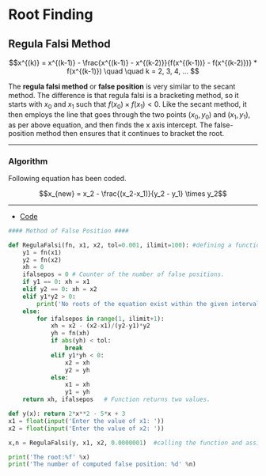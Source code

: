 # Root Finding

## Regula Falsi Method
```math
x^{(k)} = x^{(k-1)} - \frac{x^{(k-1)} - x^{(k-2)}}{f(x^{(k-1))} - f(x^{(k-2)})} * f(x^{(k-1)}) \quad \quad k = 2, 3, 4, ... 
```

The  **regula falsi method** or **false position** is very similar to
the secant method. The diﬀerence is that regula falsi is a bracketing method, so it starts
with $x_0$ and $x_1$ such that $f(x_0) \times f(x_1) < 0$. Like the secant method, it then employs the
line that goes through the two points $(x_0, y_0)$ and $(x_1 , y_1)$, as per above equation, and then
finds the x axis intercept. The false-position method then ensures that it continues
to bracket the root.

---
### Algorithm
Following equation has been coded.
```math
x_{new} = x_2 - \frac{(x_2-x_1)}{y_2 - y_1} \times y_2
```
---
- [Code](https://github.com/nishantaMishra/computational-physics-in-python/blob/main/RegulaFalsiMethod/regulaFalsi1.py)
```python
#### Method of False Position ####

def RegulaFalsi(fn, x1, x2, tol=0.001, ilimit=100): #defining a function called RegulaFalsi.
    y1 = fn(x1)
    y2 = fn(x2)
    xh = 0
    ifalsepos = 0 # Counter of the number of false positions.
    if y1 == 0: xh = x1
    elif y2 == 0: xh = x2
    elif y1*y2 > 0:
        print('No roots of the equation exist within the given interval.')
    else:
        for ifalsepos in range(1, ilimit+1):
            xh = x2 - (x2-x1)/(y2-y1)*y2
            yh = fn(xh)
            if abs(yh) < tol:
                break
            elif y1*yh < 0:
                x2 = xh
                y2 = yh
            else:
                x1 = xh
                y1 = yh
    return xh, ifalsepos   # Function returns two values. 

def y(x): return 2*x**2 - 5*x + 3
x1 = float(input('Enter the value of x1: '))
x2 = float(input('Enter the value of x2: '))

x,n = RegulaFalsi(y, x1, x2, 0.0000001)  #calling the function and assigning x to the first return value and n to the second return value.

print('The root:%f' %x)
print('The number of computed false position: %d' %n)
```
